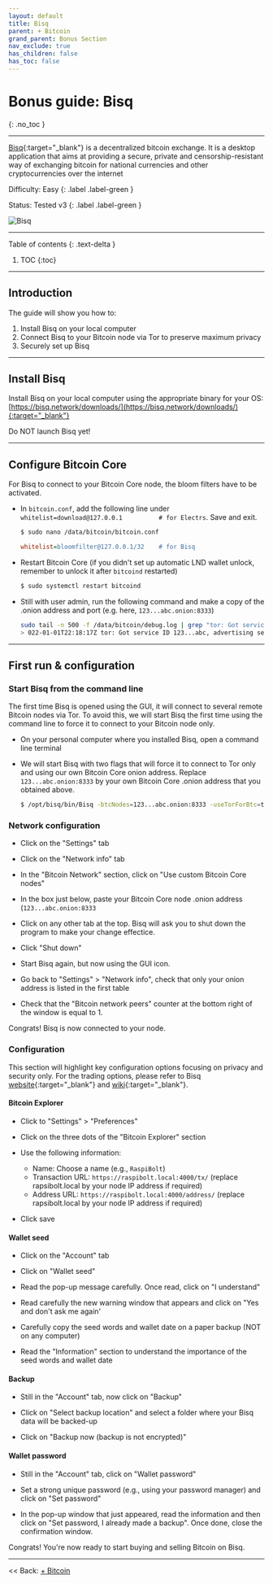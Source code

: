 ```yaml
---
layout: default
title: Bisq
parent: + Bitcoin
grand_parent: Bonus Section
nav_exclude: true
has_children: false
has_toc: false
---
```


# Bonus guide: Bisq
{: .no_toc }

---

[Bisq](https://bisq.network/){:target="_blank"} is a decentralized bitcoin exchange. 
It is a desktop application that aims at providing a secure, private and censorship-resistant way of exchanging bitcoin for national currencies and other cryptocurrencies over the internet

Difficulty: Easy
{: .label .label-green }

Status: Tested v3
{: .label .label-green }

![Bisq](../../bisq.png)

---

Table of contents
{: .text-delta }

1. TOC
{:toc}

---

## Introduction

The guide will show you how to:

1. Install Bisq on your local computer
1. Connect Bisq to your Bitcoin node via Tor to preserve maximum privacy
1. Securely set up Bisq

---

## Install Bisq

Install Bisq on your local computer using the appropriate binary for your OS: [https://bisq.network/downloads/](https://bisq.network/downloads/){:target="_blank"}

Do NOT launch Bisq yet!

---

## Configure Bitcoin Core

For Bisq to connect to your Bitcoin Core node, the bloom filters have to be activated.

* In `bitcoin.conf`, add the following line under `whitelist=download@127.0.0.1          # for Electrs`. Save and exit.

  ```sh
  $ sudo nano /data/bitcoin/bitcoin.conf
  ```

  ```ini
  whitelist=bloomfilter@127.0.0.1/32    # for Bisq
  ```

* Restart Bitcoin Core (if you didn't set up automatic LND wallet unlock, remember to unlock it after `bitcoind` restarted)

  ```sh
  $ sudo systemctl restart bitcoind
  ```

* Still with user admin, run the following command and make a copy of the .onion address and port (e.g. here, `123...abc.onion:8333`)

  ```sh
  sudo tail -n 500 -f /data/bitcoin/debug.log | grep "tor: Got service ID"
  > 022-01-01T22:18:17Z tor: Got service ID 123...abc, advertising service 123...abc.onion:8333
  ```

---

## First run & configuration

### Start Bisq from the command line

The first time Bisq is opened using the GUI, it will connect to several remote Bitcoin nodes via Tor. 
To avoid this, we will start Bisq the first time using the command line to force it to connect to your Bitcoin node only.

* On your personal computer where you installed Bisq, open a command line terminal

* We will start Bisq with two flags that will force it to connect to Tor only and using our own Bitcoin Core onion address. 
Replace `123...abc.onion:8333` by your own Bitcoin Core .onion address that you obtained above.
  
  ```sh
  $ /opt/bisq/bin/Bisq -btcNodes=123...abc.onion:8333 -useTorForBtc=true
  ```

### Network configuration

* Click on the "Settings" tab

* Click on the "Network info" tab

* In the "Bitcoin Network" section, click on "Use custom Bitcoin Core nodes"

* In the box just below, paste your Bitcoin Core node .onion address (`123...abc.onion:8333`

* Click on any other tab at the top. Bisq will ask you to shut down the program to make your change effectice.

* Click "Shut down"

* Start Bisq again, but now using the GUI icon.

* Go back to "Settings" > "Network info", check that only your onion address is listed in the first table 

* Check that the "Bitcoin network peers" counter at the bottom right of the window is equal to 1.

Congrats! Bisq is now connected to your node.

### Configuration

This section will highlight key configuration options focusing on privacy and security only. 
For the trading options, please refer to Bisq [website](https://bisq.network/getting-started/){:target="_blank"} and [wiki](https://bisq.wiki/Main_Page){:target="_blank"}. 

#### Bitcoin Explorer

* Click to "Settings" > "Preferences"

* Click on the three dots of the "Bitcoin Explorer" section

* Use the following information:
  * Name: Choose a name (e.g., `RaspiBolt`)
  * Transaction URL: `https://raspibolt.local:4000/tx/` (replace rapsibolt.local by your node IP address if required)
  * Address URL: `https://raspibolt.local:4000/address/` (replace rapsibolt.local by your node IP address if required)

* Click save

#### Wallet seed

* Click on the "Account" tab

* Click on "Wallet seed"

* Read the pop-up message carefully. Once read, click on "I understand"

* Read carefully the new warning window that appears and click on "Yes and don't ask me again'

* Carefully copy the seed words and wallet date on a paper backup (NOT on any computer)

* Read the "Information" section to understand the importance of the seed words and wallet date

#### Backup

* Still in the "Account" tab, now click on "Backup"

* Click on "Select backup location" and select a folder where your Bisq data will be backed-up

* Click on "Backup now (backup is not encrypted)"


#### Wallet password

* Still in the "Account" tab, click on "Wallet password"

* Set a strong unique password (e.g., using your password manager) and click on "Set password"

* In the pop-up window that just appeared, read the information and then click on "Set password, I already made a backup". Once done, close the confirmation window.

Congrats! You're now ready to start buying and selling Bitcoin on Bisq.
 
---

<< Back: [+ Bitcoin](index.md)
